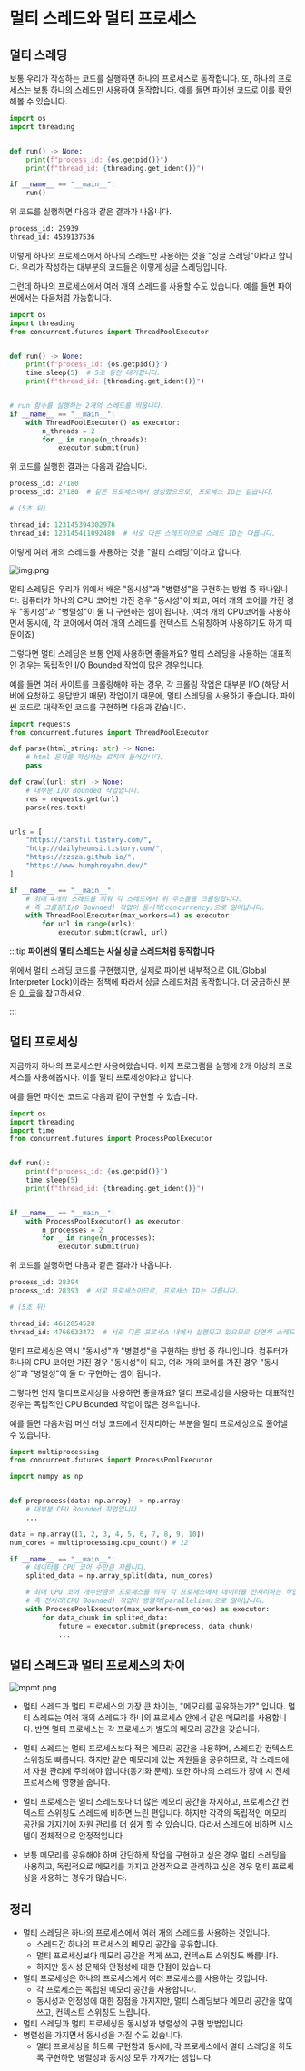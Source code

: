 # 멀티 스레드와 멀티 프로세스
## 멀티 스레딩

보통 우리가 작성하는 코드를 실행하면 하나의 프로세스로 동작합니다. 또, 하나의 프로세스는 보통 하나의 스레드만 사용하여 동작합니다. 예를 들면 파이썬 코드로 이를 확인해볼 수 있습니다.

```python
import os
import threading


def run() -> None:
    print(f"process_id: {os.getpid()}")
    print(f"thread_id: {threading.get_ident()}")

if __name__ == "__main__":
    run()
```

위 코드를 실행하면 다음과 같은 결과가 나옵니다.

```bash
process_id: 25939
thread_id: 4539137536
```

이렇게 하나의 프로세스에서 하나의 스레드만 사용하는 것을 "싱글 스레딩"이라고 합니다.
우리가 작성하는 대부분의 코드들은 이렇게 싱글 스레딩입니다.

그런데 하나의 프로세스에서 여러 개의 스레드를 사용할 수도 있습니다. 예를 들면 파이썬에서는 다음처럼 가능합니다.

```python
import os
import threading
from concurrent.futures import ThreadPoolExecutor


def run() -> None:
    print(f"process_id: {os.getpid()}")
    time.sleep(5)  # 5초 동안 대기합니다.
    print(f"thread_id: {threading.get_ident()}")


# run 함수를 실행하는 2개의 스레드를 띄웁니다.
if __name__ == "__main__":
    with ThreadPoolExecutor() as executor:
        n_threads = 2
        for _ in range(n_threads):
            executor.submit(run)
```

위 코드를 실행한 결과는 다음과 같습니다.

```python
process_id: 27180
process_id: 27180  # 같은 프로세스에서 생성했으므로, 프로세스 ID는 같습니다.

# (5초 뒤)

thread_id: 123145394302976
thread_id: 123145411092480  # 서로 다른 스레드이므로 스레드 ID는 다릅니다.
```

이렇게 여러 개의 스레드를 사용하는 것을 "멀티 스레딩"이라고 합니다.

![img.png](../images/mthread.png)

멀티 스레딩은 우리가 위에서 배운 "동시성"과 "병렬성"을 구현하는 방법 중 하나입니다. 컴퓨터가 하나의 CPU 코어만 가진 경우 "동시성"이 되고, 여러 개의 코어를 가진 경우 "동시성"과 "병렬성"이 둘 다 구현하는 셈이 됩니다. (여러 개의 CPU코어를 사용하면서 동시에, 각 코어에서 여러 개의 스레드를 컨텍스트 스위칭하며 사용하기도 하기 때문이죠)

그렇다면 멀티 스레딩은 보통 언제 사용하면 좋을까요?
멀티 스레딩을 사용하는 대표적인 경우는 독립적인 I/O Bounded 작업이 많은 경우입니다.

예를 들면 여러 사이트를 크롤링해야 하는 경우, 각 크롤링 작업은 대부분 I/O (해당 서버에 요청하고 응답받기 때문) 작업이기 때문에, 멀티 스레딩을 사용하기 좋습니다. 파이썬 코드로 대략적인 코드를 구현하면 다음과 같습니다.

```python
import requests
from concurrent.futures import ThreadPoolExecutor

def parse(html_string: str) -> None:
    # html 문자를 파싱하는 로직이 들어갑니다.
    pass

def crawl(url: str) -> None:
    # 대부분 I/O Bounded 작업입니다.
    res = requests.get(url)
    parse(res.text)


urls = [
    "https://tansfil.tistory.com/",
    "http://dailyheumsi.tistory.com/",
    "https://zzsza.github.io/",
    "https://www.humphreyahn.dev/"
]

if __name__ == "__main__":
    # 최대 4개의 스레드를 띄워 각 스레드에서 위 주소들을 크롤링합니다.
    # 즉 크롤링(I/O Bounded) 작업이 동시적(concurrency)으로 일어납니다.
    with ThreadPoolExecutor(max_workers=4) as executor:
        for url in range(urls):
            executor.submit(crawl, url)
```

:::tip
**파이썬의 멀티 스레드는 사실 싱글 스레드처럼 동작합니다**

위에서 멀티 스레딩 코드를 구현했지만, 실제로 파이썬 내부적으로 GIL(Global Interpreter Lock)이라는 정책에 따라서 싱글 스레드처럼 동작합니다. 
더 궁금하신 분은 [이 글](https://dgkim5360.tistory.com/entry/understanding-the-global-interpreter-lock-of-cpython)을 참고하세요.

:::
<br>

## 멀티 프로세싱

지금까지 하나의 프로세스만 사용해왔습니다. 이제 프로그램을 실행에 2개 이상의 프로세스를 사용해봅시다. 이를 멀티 프로세싱이라고 합니다.

예를 들면 파이썬 코드로 다음과 같이 구현할 수 있습니다.

```python
import os
import threading
import time
from concurrent.futures import ProcessPoolExecutor


def run():
    print(f"process_id: {os.getpid()}")
    time.sleep(5)
    print(f"thread_id: {threading.get_ident()}")


if __name__ == "__main__":
    with ProcessPoolExecutor() as executor:
        n_processes = 2
        for _ in range(n_processes):
            executor.submit(run)
```

위 코드를 실행하면 다음과 같은 결과가 나옵니다.

```python
process_id: 28394
process_id: 28393  # 서로 프로세스이므로, 프로세스 ID는 다릅니다.

# (5초 뒤)

thread_id: 4612054528
thread_id: 4766633472  # 서로 다른 프로세스 내에서 실행되고 있으므로 당연히 스레드 ID도 다릅니다.
```

멀티 프로세싱은 역시 "동시성"과 "병렬성"을 구현하는 방법 중 하나입니다. 컴퓨터가 하나의 CPU 코어만 가진 경우 "동시성"이 되고, 여러 개의 코어를 가진 경우 "동시성"과 "병렬성"이 둘 다 구현하는 셈이 됩니다.

그렇다면 언제 멀티프로세싱을 사용하면 좋을까요?
멀티 프로세싱을 사용하는 대표적인 경우는 독립적인 CPU Bounded 작업이 많은 경우입니다.

예를 들면 다음처럼 머신 러닝 코드에서 전처리하는 부분을 멀티 프로세싱으로 풀어낼 수 있습니다.

```python
import multiprocessing
from concurrent.futures import ProcessPoolExecutor

import numpy as np


def preprocess(data: np.array) -> np.array:
    # 대부분 CPU Bounded 작업입니다.
    ...

data = np.array([1, 2, 3, 4, 5, 6, 7, 8, 9, 10])
num_cores = multiprocessing.cpu_count() # 12

if __name__ == "__main__":
    # 데이터를 CPU 코어 수만큼 자릅니다.
    splited_data = np.array_split(data, num_cores)

    # 최대 CPU 코어 개수만큼의 프로세스를 띄워 각 프로세스에서 데이터를 전처리하는 작업을 합니다.
	# 즉 전처리(CPU Bounded) 작업이 병렬적(parallelism)으로 일어납니다.
    with ProcessPoolExecutor(max_workers=num_cores) as executor:
        for data_chunk in splited_data:
            future = executor.submit(preprocess, data_chunk)
            ...
```


## 멀티 스레드과 멀티 프로세스의 차이
 ![mpmt.png](../images/mp.png)


- 멀티 스레드과 멀티 프로세스의 가장 큰 차이는, "메모리를 공유하는가?" 입니다. 멀티 스레드는 여러 개의 스레드가 하나의 프로세스 안에서 같은 메모리를 사용합니다.
 반면 멀티 프로세스는 각 프로세스가 별도의 메모리 공간을 갖습니다.


- 멀티 스레드는 멀티 프로세스보다 적은 메모리 공간을 사용하며, 스레드간 컨텍스트 스위칭도 빠릅니다. 하지만 같은 메모리에 있는 자원들을 공유하므로, 각 스레드에서 자원 관리에 주의해야 합니다(동기화 문제). 또한 하나의 스레드가 장애 시 전체 프로세스에 영향을 줍니다.


- 멀티 프로세스는 멀티 스레드보다 더 많은 메모리 공간을 차지하고, 프로세스간 컨텍스트 스위칭도 스레드에 비하면 느린 편입니다. 하지만 각각의 독립적인 메모리 공간을 가지기에 자원 관리를 더 쉽게 할 수 있습니다. 따라서 스레드에 비하면 시스템이 전체적으로 안정적입니다.

  
- 보통 메모리를 공유해야 하며 간단하게 작업을 구현하고 싶은 경우 멀티 스레딩을 사용하고, 독립적으로 메모리를 가지고 안정적으로 관리하고 싶은 경우 멀티 프로세싱을 사용하는 경우가 많습니다.


## 정리
- 멀티 스레딩은 하나의 프로세스에서 여러 개의 스레드를 사용하는 것입니다.
    - 스레드간 하나의 프로세스의 메모리 공간을 공유합니다.
    - 멀티 프로세싱보다 메모리 공간을 적게 쓰고, 컨텍스트 스위칭도 빠릅니다.
    - 하지만 동시성 문제와 안정성에 대한 단점이 있습니다.
- 멀티 프로세싱은 하나의 프로세스에서 여러 프로세스를 사용하는 것입니다.
    - 각 프로세스는 독립된 메모리 공간을 사용합니다.
    - 동시성과 안정성에 대한 장점을 가지지만, 멀티 스레딩보다 메모리 공간을 많이 쓰고, 컨텍스트 스위칭도 느립니다.
- 멀티 스레딩과 멀티 프로세싱은 동시성과 병렬성의 구현 방법입니다.
- 병렬성을 가지면서 동시성을 가질 수도 있습니다.
    - 멀티 프로세싱을 하도록 구현함과 동시에, 각 프로세스에서 멀티 스레딩을 하도록 구현하면 병렬성과 동시성 모두 가져가는 셈입니다.
